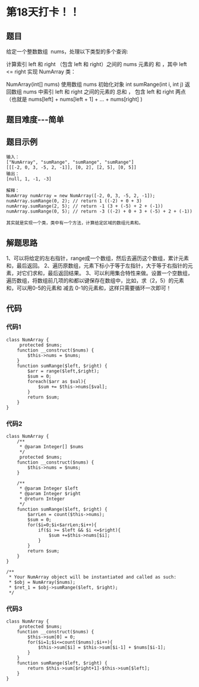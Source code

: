 # 第18天打卡！！

## 题目
给定一个整数数组  nums，处理以下类型的多个查询:

计算索引 left 和 right （包含 left 和 right）之间的 nums 元素的 和 ，其中 left <= right
实现 NumArray 类：

NumArray(int[] nums) 使用数组 nums 初始化对象
int sumRange(int i, int j) 返回数组 nums 中索引 left 和 right 之间的元素的 总和 ，
包含 left 和 right 两点（也就是 nums[left] + nums[left + 1] + ... + nums[right] )

## 题目难度---简单

## 题目示例
```
输入：
["NumArray", "sumRange", "sumRange", "sumRange"]
[[[-2, 0, 3, -5, 2, -1]], [0, 2], [2, 5], [0, 5]]
输出：
[null, 1, -1, -3]

解释：
NumArray numArray = new NumArray([-2, 0, 3, -5, 2, -1]);
numArray.sumRange(0, 2); // return 1 ((-2) + 0 + 3)
numArray.sumRange(2, 5); // return -1 (3 + (-5) + 2 + (-1)) 
numArray.sumRange(0, 5); // return -3 ((-2) + 0 + 3 + (-5) + 2 + (-1))

其实就是实现一个类，类中有一个方法，计算给定区域的数组元素和。

```

## 解题思路
1、可以将给定的左右指针，range成一个数组，然后去遍历这个数组，累计元素和，最后返回。
2、遍历原数组，元素下标小于等于左指针，大于等于右指针的元素，对它们求和，最后返回结果。
3、可以利用集合特性来做。设置一个空数组，遍历数组，将数组前几项的和都以键保存在数组中，比如，求（2，5）的元素和，可以用0-5的元素和 减去 0-1的元素和，这样只需要循环一次即可！

## 代码
### 代码1
```
class NumArray {
     protected $nums;
    function __construct($nums) {
        $this->nums = $nums;
    }
    function sumRange($left, $right) {
        $arr = range($left,$right);
        $sum = 0;
        foreach($arr as $val){
            $sum += $this->nums[$val];
        }
        return $sum;
    }
}
```
### 代码2
```
class NumArray {
    /**
     * @param Integer[] $nums
     */
     protected $nums;
    function __construct($nums) {
        $this->nums = $nums;
    }

    /**
     * @param Integer $left
     * @param Integer $right
     * @return Integer
     */
    function sumRange($left, $right) {
        $arrLen = count($this->nums);
        $sum = 0;
        for($i=0;$i<$arrLen;$i++){
            if($i >= $left && $i <=$right){
                $sum +=$this->nums[$i];
            }
        }
        return $sum;
    }
}

/**
 * Your NumArray object will be instantiated and called as such:
 * $obj = NumArray($nums);
 * $ret_1 = $obj->sumRange($left, $right);
 */
```

### 代码3
```
class NumArray {
     protected $nums;
    function __construct($nums) {
        $this->sum[0] = 0;
        for($i=1;$i<=count($nums);$i++){
            $this->sum[$i] = $this->sum[$i-1] + $nums[$i-1];
        }
    }
    function sumRange($left, $right) {
        return $this->sum[$right+1]-$this->sum[$left];
    }
}
```



